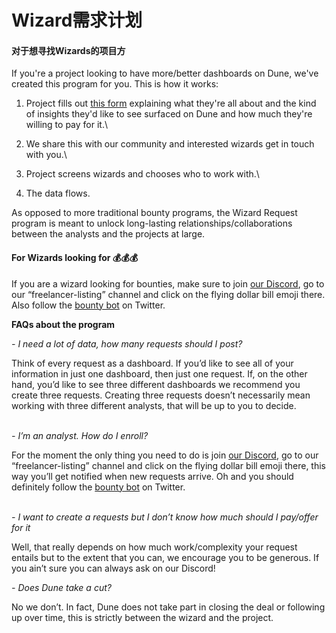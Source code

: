 # Wizard需求计划

#### 对于想寻找Wizards的项目方

If you're a project looking to have more/better dashboards on Dune, we've created this program for you. This is how it works:

1. Project fills out [this form](https://bounties.dune.xyz) explaining what they're all about and the kind of insights they'd like to see surfaced on Dune and how much they're willing to pay for it.\

2. We share this with our community and interested wizards get in touch with you.\

3. Project screens wizards and chooses who to work with.\

4. The data flows.

As opposed to more traditional bounty programs, the Wizard Request program is meant to unlock long-lasting relationships/collaborations between the analysts and the projects at large.



#### For Wizards looking for :moneybag::moneybag::moneybag:

If you are a wizard looking for bounties, make sure to join [our Discord](https://discord.gg/ErrzwBz), go to our “freelancer-listing” channel and click on the flying dollar bill emoji there. Also follow the [bounty bot](https://twitter.com/Dune\_Bounties) on Twitter.



**FAQs about the program**

_- I need a lot of data, how many requests should I post?_

Think of every request as a dashboard. If you’d like to see all of your information in just one dashboard, then just one request. If, on the other hand, you’d like to see three different dashboards we recommend you create three requests. Creating three requests doesn’t necessarily mean working with three different analysts, that will be up to you to decide.

\
_- I’m an analyst. How do I enroll?_

For the moment the only thing you need to do is join [our Discord](https://discord.gg/dunecom), go to our “freelancer-listing” channel and click on the flying dollar bill emoji there, this way you’ll get notified when new requests arrive. Oh and you should definitely follow the [bounty bot](https://twitter.com/Dune_Bounties) on Twitter.

\
_- I want to create a requests but I don’t know how much should I pay/offer for it_

Well, that really depends on how much work/complexity your request entails but to the extent that you can, we encourage you to be generous. If you ain’t sure you can always ask on our Discord!

_- Does Dune take a cut?_

No we don’t. In fact, Dune does not take part in closing the deal or following up over time, this is strictly between the wizard and the project.
